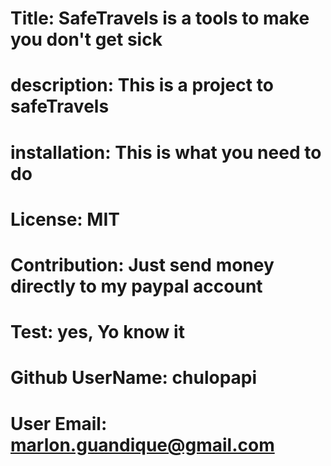 # Title:  SafeTravels is a tools to make you don't get sick
# description:  This is a project to safeTravels
# installation:  This is what you need to do
# License:  MIT
# Contribution:  Just send money directly to my paypal account
# Test:  yes, Yo know it
# Github UserName:  chulopapi
# User Email:  marlon.guandique@gmail.com
